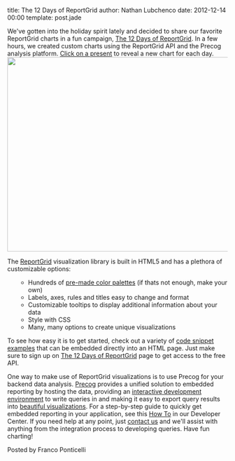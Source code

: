title: The 12 Days of ReportGrid
author: Nathan Lubchenco
date: 2012-12-14 00:00
template: post.jade

<p>We've gotten into the holiday spirit lately and decided to share our favorite ReportGrid charts in a fun campaign, <a href="http://www2.precog.com/12daysofreportgrid">The 12 Days of ReportGrid</a>. In a few hours, we created custom charts using the ReportGrid API and the Precog analysis platform. <a href="http://www2.precog.com/12daysofreportgrid">Click on a present</a> to reveal a new chart for each day.<br />
<img alt="" src="https://lh4.googleusercontent.com/fm2DVS0CHcunsUn4fexMRO4zje3LvWer9Zuy6T5vjlEuZYPMn6OCvcghkf5MVvYQJGq0ToLASVmaZGtYodGK7v8jOzf5nVNxeDHN27gCapa-rXYdN-Q" width="511px;" height="444px;" border="0" /></p>
<p>The <a href="http://www.precog.com/products/reportgrid">ReportGrid</a> visualization library is built in HTML5 and has a plethora of customizable options:</p>
<ul>
<ul>
<li dir="ltr">Hundreds of <a href="http://api.reportgrid.com/css/colors/">pre-made color palettes</a> (if thats not enough, make your own)</li>
<li dir="ltr">Labels, axes, rules and titles easy to change and format</li>
<li dir="ltr">Customizable tooltips to display additional information about your data</li>
<li dir="ltr">Style with CSS</li>
<li dir="ltr">Many, many options to create unique visualizations</li>
</ul>
</ul>
<p>To see how easy it is to get started, check out a variety of <a href="http://www.precog.com/products/reportgrid">code snippet examples</a> that can be embedded directly into an HTML page. Just make sure to sign up on <a href="http://www2.precog.com/12daysofreportgrid">The 12 Days of ReportGrid</a> page to get access to the free API.</p>
<p>One way to make use of ReportGrid visualizations is to use Precog for your backend data analysis. <a href="http://www.precog.com/products/precog">Precog</a> provides a unified solution to embedded reporting by hosting the data, providing an <a href="https://labcoat.precog.com/">interactive development environment</a> to write queries in and making it easy to export query results into <a href="http://www.precog.com/products/reportgrid">beautiful visualizations</a>.  For a step-by-step guide to quickly get embedded reporting in your application, see this <a href="http://www.precog.com/how-tos/embed-reporting">How To</a> in our Developer Center.  If you need help at any point, just <a href="http://support.precog.com/">contact us</a> and we'll assist with anything from the integration process to developing queries. Have fun charting!</p>
<p>Posted by Franco Ponticelli</p>